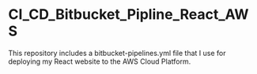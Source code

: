 # CI_CD_Bitbucket_Pipline_React_AWS
This repository includes a bitbucket-pipelines.yml file that I use for deploying my React website to the AWS Cloud Platform.
